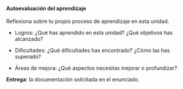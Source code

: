 #### Autoevaluación del aprendizaje

Reflexiona sobre tu propio proceso de aprendizaje en esta unidad.

- Logros: ¿Qué has aprendido en esta unidad? ¿Qué objetivos has alcanzado?

- Dificultades: ¿Qué dificultades has encontrado? ¿Cómo las has superado?

- Áreas de mejora: ¿Qué aspectos necesitas mejorar o profundizar?

**Entrega**: la documentación solicitada en el enunciado.